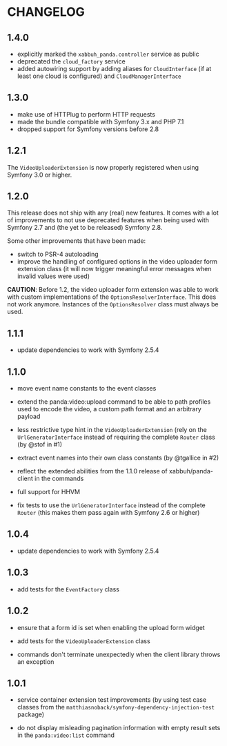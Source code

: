 CHANGELOG
=========

1.4.0
-----

* explicitly marked the `xabbuh_panda.controller` service as public
* deprecated the `cloud_factory` service
* added autowiring support by adding aliases for `CloudInterface` (if at
  least one cloud is configured) and `CloudManagerInterface`

1.3.0
-----

* make use of HTTPlug to perform HTTP requests
* made the bundle compatible with Symfony 3.x and PHP 7.1
* dropped support for Symfony versions before 2.8

1.2.1
-----

The `VideoUploaderExtension` is now properly registered when using Symfony
3.0 or higher.

1.2.0
-----

This release does not ship with any (real) new features. It comes with a lot
of improvements to not use deprecated features when being used with Symfony
2.7 and (the yet to be released) Symfony 2.8.

Some other improvements that have been made:

* switch to PSR-4 autoloading
* improve the handling of configured options in the video uploader form
  extension class (it will now trigger meaningful error messages when invalid
  values were used)

**CAUTION**: Before 1.2, the video uploader form extension was able to work
with custom implementations of the `OptionsResolverInterface`. This does not
work anymore. Instances of the `OptionsResolver` class must always be used.

1.1.1
-----

* update dependencies to work with Symfony 2.5.4

1.1.0
-----

* move event name constants to the event classes

* extend the panda:video:upload command to be able to path profiles used to
  encode the video, a custom path format and an arbitrary payload

* less restrictive type hint in the ``VideoUploaderExtension`` (rely on the
  ``UrlGeneratorInterface`` instead of requiring the complete ``Router`` class
  (by @stof in #1)

* extract event names into their own class constants (by @tgallice in #2)

* reflect the extended abilities from the 1.1.0 release of xabbuh/panda-client
  in the commands

* full support for HHVM

* fix tests to use the `UrlGeneratorInterface` instead of the complete `Router`
  (this makes them pass again with Symfony 2.6 or higher)

1.0.4
-----

* update dependencies to work with Symfony 2.5.4

1.0.3
-----

* add tests for the ``EventFactory`` class

1.0.2
-----

* ensure that a form id is set when enabling the upload form widget

* add tests for the ``VideoUploaderExtension`` class

* commands don't terminate unexpectedly when the client library throws an
  exception

1.0.1
-----

* service container extension test improvements (by using test case classes
  from the ``matthiasnoback/symfony-dependency-injection-test`` package)

* do not display misleading pagination information with empty result sets in
  the ``panda:video:list`` command
